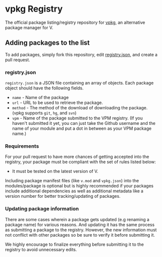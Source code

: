 # vpkg Registry
The official package listing/registry repository for [vpkg](https://github.com/vpkg-project/vpkg), an alternative package manager for V.

## Adding packages to the list
To add packages, simply fork this repository, edit [registry.json](registry.json), and create a pull request.

### registry.json
`registry.json` is a JSON file containing an array of objects. Each package object should have the following fields.

- `name` - Name of the package
- `url` - URL to be used to retrieve the package.
- `method` - The method of the download of downloading the package. (vpkg supports `git`, `hg`, and `svn`)
- `vpm` - Name of the package submitted to the VPM registry. (If you haven't submitted it yet, you can just take the Github username and the name of your module and put a dot in between as your VPM package name.)

### Requirements
For your pull request to have more chances of getting accepted into the registry, your package must be compliant with the set of rules listed below:

- It must be tested on the latest version of V.

Including package manifest files (like `v.mod` and `vpkg.json`) into the modules/package is optional but is highly recommended if your packages include additional dependencies as well as additional metadata like a version number for better tracking/updating of packages.

### Updating package information
There are some cases wherein a package gets updated (e.g renaming a package name) for various reasons. And updating it has the same process as submitting a package to the registry. However, the new information must not conflict with other packages so be sure to verify it before submitting it.

We highly encourage to finalize everything before submitting it to the registry to avoid unnecessary edits.
